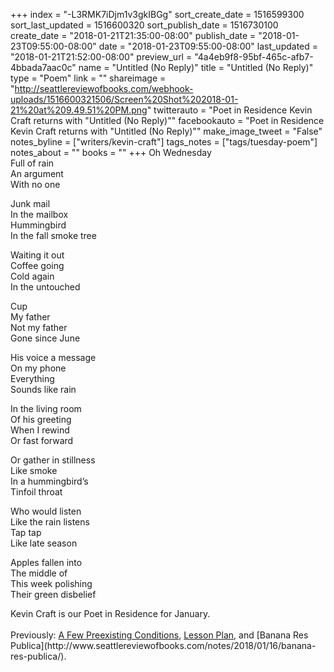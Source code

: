 +++
index = "-L3RMK7iDjm1v3gkIBGg"
sort_create_date = 1516599300
sort_last_updated = 1516600320
sort_publish_date = 1516730100
create_date = "2018-01-21T21:35:00-08:00"
publish_date = "2018-01-23T09:55:00-08:00"
date = "2018-01-23T09:55:00-08:00"
last_updated = "2018-01-21T21:52:00-08:00"
preview_url = "4a4eb9f8-95bf-465c-afb7-4bbada7aac0c"
name = "Untitled (No Reply)"
title = "Untitled (No Reply)"
type = "Poem"
link = ""
shareimage = "http://seattlereviewofbooks.com/webhook-uploads/1516600321506/Screen%20Shot%202018-01-21%20at%209.49.51%20PM.png"
twitterauto = "Poet in Residence Kevin Craft returns with \"Untitled (No Reply)\""
facebookauto = "Poet in Residence Kevin Craft returns with \"Untitled (No Reply)\""
make_image_tweet = "False"
notes_byline = ["writers/kevin-craft"]
tags_notes = ["tags/tuesday-poem"]
notes_about = ""
books = ""
+++
Oh Wednesday<br>
Full of rain<br>
An argument<br>
With no one

Junk mail<br>
In the mailbox<br>
Hummingbird<br>
In the fall smoke tree

Waiting it out<br>
Coffee going<br>
Cold again<br>
In the untouched

Cup<br>
My father<br>
Not my father<br>
Gone since June

His voice a message<br>
On my phone<br>
Everything<br>
Sounds like rain

In the living room<br>
Of his greeting<br>
When I rewind<br>
Or fast forward

Or gather in stillness<br>
Like smoke<br>
In a hummingbird’s<br>
Tinfoil throat

Who would listen<br>
Like the rain listens<br>
Tap tap<br>
Like late season

Apples fallen into<br>
The middle of<br>
This week polishing<br>
Their green disbelief

<p class="poem-footer">Kevin Craft is our Poet in Residence for January.<br><br>Previously: <a href="http://www.seattlereviewofbooks.com/notes/2018/01/02/a-few-preexisting-conditions/">A Few Preexisting Conditions</a>, <a href="http://www.seattlereviewofbooks.com/notes/2018/01/09/lesson-plan/">Lesson Plan</a>, and [Banana Res Publica](http://www.seattlereviewofbooks.com/notes/2018/01/16/banana-res-publica/).</p>